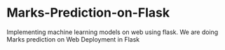 # Marks-Prediction-on-Flask
Implementing machine learning models on web using flask. We are doing Marks prediction on Web Deployment in Flask
